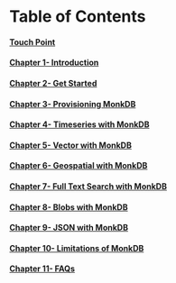 # Table of Contents

#### [Touch Point](README.md)
#### [Chapter 1- Introduction](./documentation/01_introduction.md)
#### [Chapter 2- Get Started](./documentation/02_Get_Started.md)
#### [Chapter 3- Provisioning MonkDB](./documentation/03_Provisioning_MonkDB_Docker_Image.md)
#### [Chapter 4- Timeseries with MonkDB](./documentation/timeseries/04_timeseries_with_monkdb.md)
#### [Chapter 5- Vector with MonkDB](./documentation/vector/05_Vector_with_MonkDB.md)
#### [Chapter 6- Geospatial with MonkDB](./documentation/geospatial/06_Geo_with_MonkDB.md)
#### [Chapter 7- Full Text Search with MonkDB](./documentation/FTS/07_fts_with_monkdb.md)
#### [Chapter 8- Blobs with MonkDB](./documentation/blob/08_blob_with_monkdb.md)
#### [Chapter 9- JSON with MonkDB](./documentation/document_json/09_doc_json_with_monkdb.md)
#### [Chapter 10- Limitations of MonkDB](./documentation/Limitations.md)
#### [Chapter 11- FAQs](./documentation/FAQs.md)
